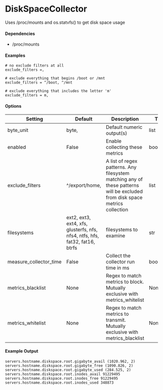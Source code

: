 <!--This file was generated from the python source
Please edit the source to make changes
-->
DiskSpaceCollector
=====

Uses /proc/mounts and os.statvfs() to get disk space usage

#### Dependencies

 * /proc/mounts

#### Examples

    # no exclude filters at all
    exclude_filters =,

    # exclude everything that begins /boot or /mnt
    exclude_filters = ^/boot, ^/mnt

    # exclude everything that includes the letter 'm'
    exclude_filters = m,


#### Options

Setting | Default | Description | Type
--------|---------|-------------|-----
byte_unit | byte, | Default numeric output(s) | list
enabled | False | Enable collecting these metrics | bool
exclude_filters | ^/export/home, | A list of regex patterns. Any filesystem matching any of these patterns will be excluded from disk space metrics collection | list
filesystems | ext2, ext3, ext4, xfs, glusterfs, nfs, nfs4,  ntfs, hfs, fat32, fat16, btrfs | filesystems to examine | str
measure_collector_time | False | Collect the collector run time in ms | bool
metrics_blacklist | None | Regex to match metrics to block. Mutually exclusive with metrics_whitelist | NoneType
metrics_whitelist | None | Regex to match metrics to transmit. Mutually exclusive with metrics_blacklist | NoneType

#### Example Output

```
servers.hostname.diskspace.root.gigabyte_avail (1020.962, 2)
servers.hostname.diskspace.root.gigabyte_free (1090.826, 2)
servers.hostname.diskspace.root.gigabyte_used (284.525, 2)
servers.hostname.diskspace.root.inodes_avail 91229495
servers.hostname.diskspace.root.inodes_free 91229495
servers.hostname.diskspace.root.inodes_used 348873
```

